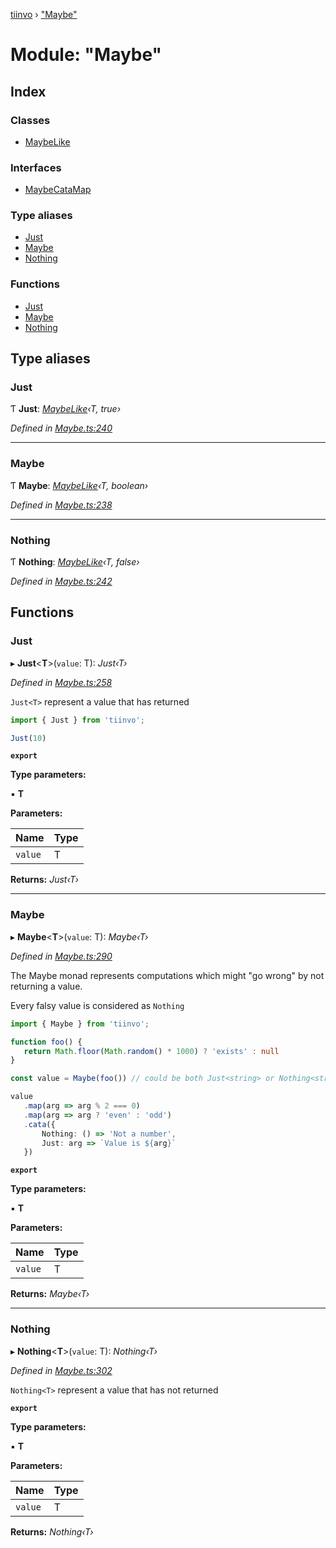 [tiinvo](../README.md) › ["Maybe"](_maybe_.md)

# Module: "Maybe"

## Index

### Classes

* [MaybeLike](../classes/_maybe_.maybelike.md)

### Interfaces

* [MaybeCataMap](../interfaces/_maybe_.maybecatamap.md)

### Type aliases

* [Just](_maybe_.md#just)
* [Maybe](_maybe_.md#maybe)
* [Nothing](_maybe_.md#nothing)

### Functions

* [Just](_maybe_.md#just)
* [Maybe](_maybe_.md#maybe)
* [Nothing](_maybe_.md#nothing)

## Type aliases

###  Just

Ƭ **Just**: *[MaybeLike](../classes/_maybe_.maybelike.md)‹T, true›*

*Defined in [Maybe.ts:240](https://github.com/OctoD/tiinvo/blob/6df333b/src/Maybe.ts#L240)*

___

###  Maybe

Ƭ **Maybe**: *[MaybeLike](../classes/_maybe_.maybelike.md)‹T, boolean›*

*Defined in [Maybe.ts:238](https://github.com/OctoD/tiinvo/blob/6df333b/src/Maybe.ts#L238)*

___

###  Nothing

Ƭ **Nothing**: *[MaybeLike](../classes/_maybe_.maybelike.md)‹T, false›*

*Defined in [Maybe.ts:242](https://github.com/OctoD/tiinvo/blob/6df333b/src/Maybe.ts#L242)*

## Functions

###  Just

▸ **Just**<**T**>(`value`: T): *Just‹T›*

*Defined in [Maybe.ts:258](https://github.com/OctoD/tiinvo/blob/6df333b/src/Maybe.ts#L258)*

`Just<T>` represent a value that has returned

```ts
import { Just } from 'tiinvo';

Just(10)
```

**`export`** 

**Type parameters:**

▪ **T**

**Parameters:**

Name | Type |
------ | ------ |
`value` | T |

**Returns:** *Just‹T›*

___

###  Maybe

▸ **Maybe**<**T**>(`value`: T): *Maybe‹T›*

*Defined in [Maybe.ts:290](https://github.com/OctoD/tiinvo/blob/6df333b/src/Maybe.ts#L290)*

The Maybe monad represents computations which might "go wrong" by not returning a value.

Every falsy value is considered as `Nothing`

```ts
import { Maybe } from 'tiinvo';

function foo() {
   return Math.floor(Math.random() * 1000) ? 'exists' : null
}

const value = Maybe(foo()) // could be both Just<string> or Nothing<string | null>

value
   .map(arg => arg % 2 === 0)
   .map(arg => arg ? 'even' : 'odd')
   .cata({
       Nothing: () => 'Not a number',
       Just: arg => `Value is ${arg}`
   })
```

**`export`** 

**Type parameters:**

▪ **T**

**Parameters:**

Name | Type |
------ | ------ |
`value` | T |

**Returns:** *Maybe‹T›*

___

###  Nothing

▸ **Nothing**<**T**>(`value`: T): *Nothing‹T›*

*Defined in [Maybe.ts:302](https://github.com/OctoD/tiinvo/blob/6df333b/src/Maybe.ts#L302)*

`Nothing<T>` represent a value that has not returned

**`export`** 

**Type parameters:**

▪ **T**

**Parameters:**

Name | Type |
------ | ------ |
`value` | T |

**Returns:** *Nothing‹T›*
